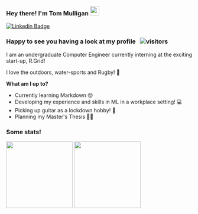 ### Hey there! I'm Tom Mulligan <img src="https://media.giphy.com/media/hvRJCLFzcasrR4ia7z/giphy.gif" width="25px">

[![Linkedin Badge](https://img.shields.io/badge/-LinkedIn-0e76a8?style=flat-square&logo=Linkedin&logoColor=white)](https://www.linkedin.com/in/tom-mulligan)

### Happy to see you having a look at my profile &nbsp; ![visitors](https://visitor-badge.glitch.me/badge?page_id=tmulligan98.momtulligan)

I am an undergraduate Computer Engineer currently interning at the exciting start-up, R.Grid!

I love the outdoors, water-sports and Rugby! :rugby_football:

**What am I up to?**
- Currently learning Markdown :stuck_out_tongue_closed_eyes:
- Developing my experience and skills in ML in a workplace setting! :computer:
- Picking up guitar as a lockdown hobby! :guitar:
- Planning my Master's Thesis :eyes::eyes:


### Some stats! ###
<img height="180em" src="https://github-readme-stats.vercel.app/api?username=tmulligan98&show_icons=true&hide_border=true&&count_private=true&include_all_commits=true" />
<img height="180em" src="https://github-readme-stats.vercel.app/api/top-langs/?username=tmulligan98&show_icons=true&hide_border=true&layout=compact&langs_count=8"/>
